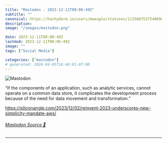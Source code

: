 ```yaml
---
title: "Mastodon - 2023-12-11T08:06:49Z"
subtitle: ""
canonical: https://hachyderm.io/users/mweagle/statuses/111560753754869062
description:
image: "/images/mastodon.png"

date: 2023-12-11T08:06:49Z
lastmod: 2023-12-11T08:06:49Z
image: ""
tags: ["Social Media"]

categories: ["mastodon"]
# generated: 2024-04-05T16:46:01-07:00
---
```

![Mastodon](/images/mastodon.png)

<p>“If the components of an application, such as analytic services, cannot operate on a common data store, it complicates the development process because of the need for data movement and transformation.”</p><p><a href="https://siliconangle.com/2023/12/02/reinvent-2023-underscores-new-simplicity-mandate-aws/" target="_blank" rel="nofollow noopener noreferrer" translate="no"><span class="invisible">https://</span><span class="ellipsis">siliconangle.com/2023/12/02/re</span><span class="invisible">invent-2023-underscores-new-simplicity-mandate-aws/</span></a></p>


###### [Mastodon Source 🐘](https://hachyderm.io/@mweagle/111560753754869062)

___
